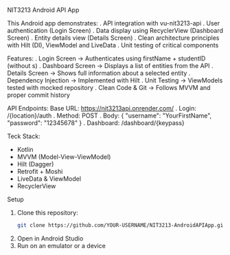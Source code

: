 NIT3213 Android API App

This Android app demonstrates:
. API integration with vu-nit3213-api
. User authentication (Login Screen)
. Data display using RecyclerView (Dashboard Screen)
. Entity details view (Details Screen)
. Clean architecture principles with Hilt (DI), ViewModel and LiveData
. Unit testing of critical components

Features:
. Login Screen -> Authenticates using firstName + studentID (without s)
. Dashboard Screen -> Displays a list of entities from the API
. Details Screen -> Shows full information about a selected entity
. Dependency Injection -> Implemented with Hilt
. Unit Testing -> ViewModels tested with mocked repository
. Clean Code & Git -> Follows MVVM and proper commit history

API Endpoints:
Base URL: https://nit3213api.onrender.com/
. Login: /{location}/auth
   . Method: POST
   . Body: 
   {
   "username": "YourFirstName",
   "password": "12345678"
   }
. Dashboard: /dashboard/{keypass}

Teck Stack:
- Kotlin
- MVVM (Model-View-ViewModel)
- Hilt (Dagger)
- Retrofit + Moshi
- LiveData & ViewModel
- RecyclerView

Setup
1. Clone this repository:
   ```bash
   git clone https://github.com/YOUR-USERNAME/NIT3213-AndroidAPIApp.git
2. Open in Android Studio
3. Run on an emulator or a device

